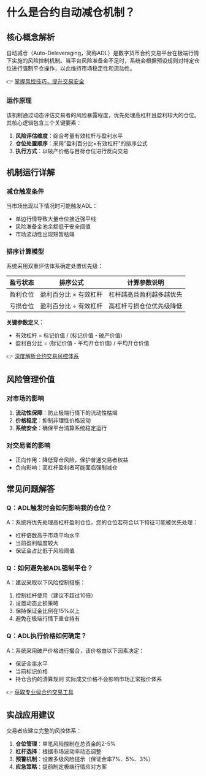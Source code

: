 # 什么是合约自动减仓机制？

## 核心概念解析
自动减仓（Auto-Deleveraging，简称ADL）是数字货币合约交易平台在极端行情下实施的风险控制机制。当平台风险准备金不足时，系统会根据预设规则对特定仓位进行强制平仓操作，以此维持市场稳定性和流动性。

👉 [掌握风控技巧，提升交易安全](https://bit.ly/okx_welcome)

### 运作原理
该机制通过动态评估交易者的风险暴露程度，优先处理高杠杆且盈利较大的仓位。其核心逻辑包含三个关键要素：
1. **风险评估维度**：综合考量有效杠杆与盈利水平
2. **仓位处置顺序**：采用"盈利百分比×有效杠杆"的排序公式
3. **执行方式**：以破产价格与目标仓位进行反向交易

## 机制运行详解

### 减仓触发条件
当市场出现以下情况时可能触发ADL：
- 单边行情导致大量仓位接近强平线
- 风险准备金池余额低于安全阈值
- 市场流动性出现短暂枯竭

### 排序计算模型
系统采用双重评估体系确定处置优先级：

| 盈亏状态 | 排序公式                 | 计算参数说明               |
|----------|--------------------------|--------------------------|
| 盈利仓位 | 盈利百分比 × 有效杠杆     | 杠杆越高且盈利越多越优先   |
| 亏损仓位 | 盈利百分比 ÷ 有效杠杆     | 高杠杆亏损仓位优先级降低   |

**关键参数定义：**
- 有效杠杆 = 标记价值 / (标记价值 - 破产价值)
- 盈利百分比 = (标记价值 - 平均开仓价值) / 平均开仓价值

👉 [深度解析合约交易风控体系](https://bit.ly/okx_welcome)

## 风险管理价值

### 对市场的影响
1. **流动性保障**：防止极端行情下的流动性枯竭
2. **价格稳定**：抑制非理性价格波动
3. **系统安全**：确保平台清算系统稳定运行

### 对交易者的影响
- 正向作用：降低穿仓风险，保护普通交易者权益
- 负向影响：高杠杆盈利者可能面临强制减仓

## 常见问题解答

### Q：ADL触发时会如何影响我的仓位？
A：系统将优先处理高杠杆盈利仓位，您的仓位若符合以下特征可能被优先处理：
- 杠杆倍数高于市场平均水平
- 当前盈利幅度较大
- 保证金占比低于风险阈值

### Q：如何避免被ADL强制平仓？
A：建议采取以下风险控制措施：
1. 控制杠杆使用（建议不超过10倍）
2. 设置动态止损策略
3. 保持保证金比例在15%以上
4. 避免在极端行情下重仓持有

### Q：ADL执行价格如何确定？
A：系统采用破产价格进行撮合，该价格由以下因素决定：
- 保证金率水平
- 当前标记价格
- 持仓合约的清算规则
实际成交价格不会影响市场正常报价体系

👉 [获取专业级合约交易工具](https://bit.ly/okx_welcome)

## 实战应用建议
交易者应建立完整的风控体系：
1. **仓位管理**：单笔风险控制在总资金的2-5%
2. **杠杆选择**：根据市场波动率动态调整
3. **预警机制**：设置多级风险提示（保证金率7%、5%、3%）
4. **应急策略**：提前制定极端行情应对方案
